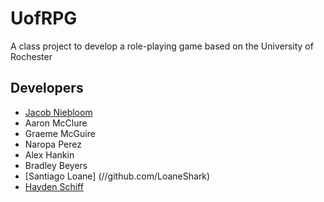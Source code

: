 # UofRPG

A class project to develop a role-playing game based on the University of Rochester

## Developers

* [Jacob Niebloom](//github.com/niebloomj)
* Aaron McClure
* Graeme McGuire
* Naropa Perez
* Alex Hankin
* Bradley Beyers
* [Santiago Loane] (//github.com/LoaneShark)
* [Hayden Schiff](//github.com/oxguy3)
